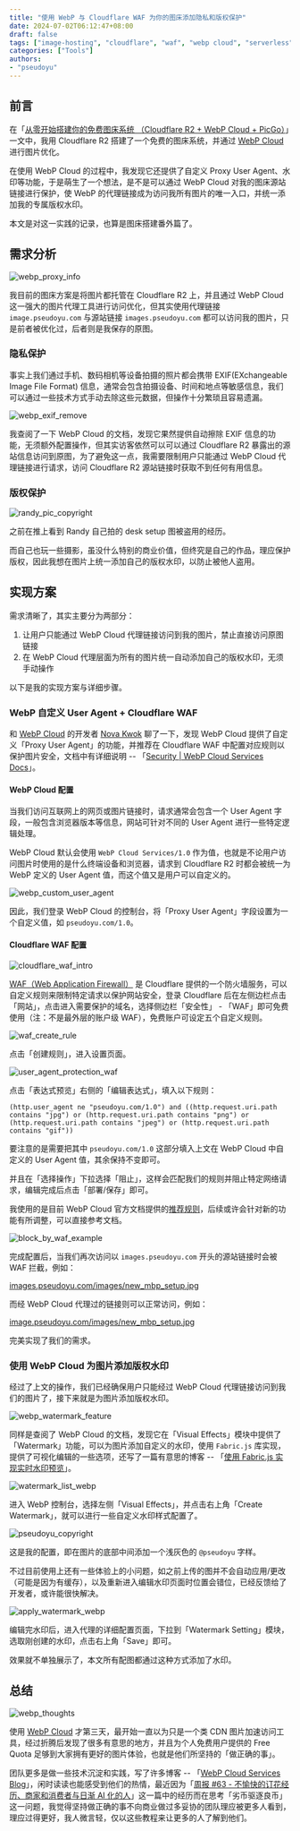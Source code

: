```yaml
---
title: "使用 WebP 与 Cloudflare WAF 为你的图床添加隐私和版权保护"
date: 2024-07-02T06:12:47+08:00
draft: false
tags: ["image-hosting", "cloudflare", "waf", "webp cloud", "serverless", "blog"]
categories: ["Tools"]
authors:
- "pseudoyu"
---
```


## 前言

在「[从零开始搭建你的免费图床系统 （Cloudflare R2 + WebP Cloud + PicGo）](https://www.pseudoyu.com/en/2024/06/30/free_image_hosting_system_using_r2_webp_cloud_and_picgo/)」一文中，我用 Cloudflare R2 搭建了一个免费的图床系统，并通过 [WebP Cloud](https://webp.se/) 进行图片优化。

在使用 WebP Cloud 的过程中，我发现它还提供了自定义 Proxy User Agent、水印等功能，于是萌生了一个想法，是不是可以通过 WebP Cloud 对我的图床源站链接进行保护，使 WebP 的代理链接成为访问我所有图片的唯一入口，并统一添加我的专属版权水印。

本文是对这一实践的记录，也算是图床搭建番外篇了。

## 需求分析

![webp_proxy_info](https://image.pseudoyu.com/images/webp_proxy_info.png)

我目前的图床方案是将图片都托管在 Cloudflare R2 上，并且通过 WebP Cloud 这一强大的图片代理工具进行访问优化，但其实使用代理链接 `image.pseudoyu.com` 与源站链接 `images.pseudoyu.com` 都可以访问我的图片，只是前者被优化过，后者则是我保存的原图。

### 隐私保护

事实上我们通过手机、数码相机等设备拍摄的照片都会携带 EXIF(EXchangeable Image File Format) 信息，通常会包含拍摄设备、时间和地点等敏感信息，我们可以通过一些技术方式手动去除这些元数据，但操作十分繁琐且容易遗漏。

![webp_exif_remove](https://image.pseudoyu.com/images/webp_exif_remove.png)

我查阅了一下 WebP Cloud 的文档，发现它果然提供自动擦除 EXIF 信息的功能，无须额外配置操作，但其实访客依然可以可以通过 Cloudflare R2 暴露出的源站信息访问到原图，为了避免这一点，我需要限制用户只能通过 WebP Cloud 代理链接进行请求，访问 Cloudflare R2 源站链接时获取不到任何有用信息。

### 版权保护

![randy_pic_copyright](https://image.pseudoyu.com/images/randy_pic_copyright.png)

之前在推上看到 Randy 自己拍的 desk setup 图被盗用的经历。

而自己也玩一些摄影，虽没什么特别的商业价值，但终究是自己的作品，理应保护版权，因此我想在图片上统一添加自己的版权水印，以防止被他人盗用。

## 实现方案

需求清晰了，其实主要分为两部分：

1. 让用户只能通过 WebP Cloud 代理链接访问到我的图片，禁止直接访问原图链接
2. 在 WebP Cloud 代理层面为所有的图片统一自动添加自己的版权水印，无须手动操作

以下是我的实现方案与详细步骤。

### WebP 自定义 User Agent + Cloudflare WAF

和 [WebP Cloud](https://webp.se/) 的开发者 [Nova Kwok](https://x.com/n0vad3v) 聊了一下，发现 WebP Cloud 提供了自定义「Proxy User Agent」的功能，并推荐在 Cloudflare WAF 中配置对应规则以保护图片安全，文档中有详细说明 -- 「[Security | WebP Cloud Services Docs](https://docs.webp.se/webp-cloud/security/#cloudflare)」。

#### WebP Cloud 配置

当我们访问互联网上的网页或图片链接时，请求通常会包含一个 User Agent 字段，一般包含浏览器版本等信息，网站可针对不同的 User Agent 进行一些特定逻辑处理。

WebP Cloud 默认会使用 `WebP Cloud Services/1.0` 作为值，也就是不论用户访问图片时使用的是什么终端设备和浏览器，请求到 Cloudflare R2 时都会被统一为 WebP 定义的 User Agent 值，而这个值又是用户可以自定义的。

![webp_custom_user_agent](https://image.pseudoyu.com/images/webp_custom_user_agent.png)

因此，我们登录 WebP Cloud 的控制台，将「Proxy User Agent」字段设置为一个自定义值，如 `pseudoyu.com/1.0`。

#### Cloudflare WAF 配置

![cloudflare_waf_intro](https://image.pseudoyu.com/images/cloudflare_waf_intro.png)

[WAF（Web Application Firewall）](https://developers.cloudflare.com/waf) 是 Cloudflare 提供的一个防火墙服务，可以自定义规则来限制特定请求以保护网站安全，登录 Cloudflare 后在左侧边栏点击「网站」，点击进入需要保护的域名，选择侧边栏「安全性」 - 「WAF」即可免费使用（注：不是最外层的账户级 WAF），免费账户可设定五个自定义规则。

![waf_create_rule](https://image.pseudoyu.com/images/waf_create_rule.png)

点击「创建规则」，进入设置页面。

![user_agent_protection_waf](https://image.pseudoyu.com/images/user_agent_protection_waf.png)

点击「表达式预览」右侧的「编辑表达式」，填入以下规则：

```plaintext
(http.user_agent ne "pseudoyu.com/1.0") and ((http.request.uri.path contains "jpg") or (http.request.uri.path contains "png") or (http.request.uri.path contains "jpeg") or (http.request.uri.path contains "gif"))
```

要注意的是需要把其中 `pseudoyu.com/1.0` 这部分填入上文在 WebP Cloud 中自定义的 User Agent 值，其余保持不变即可。

并且在「选择操作」下拉选择「阻止」，这样会匹配我们的规则并阻止特定网络请求，编辑完成后点击「部署/保存」即可。

我使用的是目前 WebP Cloud 官方文档提供的[推荐规则](https://docs.webp.se/webp-cloud/security/#cloudflare)，后续或许会针对新的功能有所调整，可以直接参考文档。

![block_by_waf_example](https://image.pseudoyu.com/images/block_by_waf_example.png)

完成配置后，当我们再次访问以 `images.pseudoyu.com` 开头的源站链接时会被 WAF 拦截，例如：

[images.pseudoyu.com/images/new_mbp_setup.jpg](https://images.pseudoyu.com/images/new_mbp_setup.jpg)

而经 WebP Cloud 代理过的链接则可以正常访问，例如：

[image.pseudoyu.com/images/new_mbp_setup.jpg](https://image.pseudoyu.com/images/new_mbp_setup.jpg)

完美实现了我们的需求。

### 使用 WebP Cloud 为图片添加版权水印

经过了上文的操作，我们已经确保用户只能经过 WebP Cloud 代理链接访问到我们的图片了，接下来就是为图片添加版权水印。

![webp_watermark_feature](https://image.pseudoyu.com/images/webp_watermark_feature.png)

同样是查阅了 WebP Cloud 的文档，发现它在「Visual Effects」模块中提供了「Watermark」功能，可以为图片添加自定义的水印，使用 `Fabric.js` 库实现，提供了可视化编辑的一些选项，还写了一篇有意思的博客 -- 「[使用 Fabric.js 实现实时水印预览](https://blog.webp.se/dashboard-fabric-zh/)」。

![watermark_list_webp](https://image.pseudoyu.com/images/watermark_list_webp.png)

进入 WebP 控制台，选择左侧「Visual Effects」，并点击右上角「Create Watermark」，就可以进行一些自定义水印样式配置了。

![pseudoyu_copyright](https://image.pseudoyu.com/images/pseudoyu_copyright.png)

这是我的配置，即在图片的底部中间添加一个浅灰色的 `@pseudoyu` 字样。

不过目前使用上还有一些体验上的小问题，如之前上传的图并不会自动应用/更改（可能是因为有缓存），以及重新进入编辑水印页面时位置会错位，已经反馈给了开发者，或许能很快解决。

![apply_watermark_webp](https://image.pseudoyu.com/images/apply_watermark_webp.png)

编辑完水印后，进入代理的详细配置页面，下拉到「Watermark Setting」模块，选取刚创建的水印，点击右上角「Save」即可。

效果就不单独展示了，本文所有配图都通过这种方式添加了水印。

## 总结

![webp_thoughts](https://image.pseudoyu.com/images/webp_thoughts.png)

使用 [WebP Cloud](https://webp.se/) 才第三天，最开始一直以为只是一个类 CDN 图片加速访问工具，经过折腾后发现了很多有意思的地方，并且为个人免费用户提供的 Free Quota 足够到大家拥有更好的图片体验，也就是他们所坚持的「做正确的事」。

团队更多是做一些技术沉淀和实践，写了许多博客 -- 「[WebP Cloud Services Blog](https://blog.webp.se/)」，闲时读读也能感受到他们的热情，最近因为「[周报 \#63 - 不愉快的订花经历、商家和消费者与日渐 AI 化的人](https://www.pseudoyu.com/en/2024/07/01/weekly_review_20240701/)」这一篇中的经历而在思考「劣币驱逐良币」这一问题，我觉得坚持做正确的事不向商业做过多妥协的团队理应被更多人看到，理应过得更好，我人微言轻，仅以这些教程来让更多的人了解到他们。
